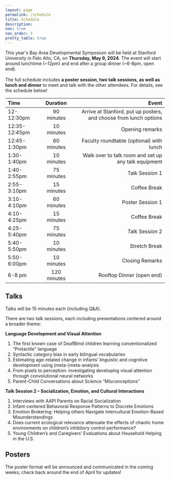 ```yaml
---
layout: page
permalink: /schedule
title: Schedule
description: 
nav: true
nav_order: 3
pretty_table: true
---
```


This year's Bay Area Developmental Symposium will be held at Stanford University in Palo Alto, CA, on <b>Thursday, May 9, 2024</b>. The event will start around lunchtime (~12pm) and end after a group dinner (~6-8pm, open end).
<br><br>
The full schedule includes <b>a poster session, two talk sessions, as well as lunch and dinner</b> to meet and talk with the other attendees. For details, see the schedule below!

| Time | Duration | Event |
| :----------- | :------------: | ------------: |
| 12-12:30pm       |   90 minutes     |Arrive at Stanford, put up posters, and choose from lunch options|
| 12:35-12:45pm    |   10 minutes     |Opening remarks|
| 12:45-1:30pm     |   60 minutes     |Faculty roundtable (optional) with lunch|
| 1:30-1:40pm      |   10 minutes     |Walk over to talk room and set up any talk equipment |
| 1:40-2:55pm      |   75 minutes     |Talk Session 1|
| 2:55-3:10pm      |   15 minutes     |Coffee Break|
| 3:10-4:10pm      |   60 minutes     |Poster Session 1|
| 4:10-4:25pm      |   15 minutes     |Coffee Break|
| 4:25-5:40pm      |   75 minutes     |Talk Session 2|
| 5:40-5:50pm      |   10 minutes     |Stretch Break|
| 5:50-6:00pm      |   10 minutes     |Closing Remarks|
| 6-8 pm           |   120 minutes    |Rooftop Dinner (open end)|

<h2>Talks</h2>
Talks will be 15 minutes each (including Q&A).

There are two talk sessions, each including presentations centered around a broader theme:

<b>Language Development and Visual Attention</b>
<ol>
    <li>The first known case of DeafBlind children learning conventionalized “Protactile” language</li>
    <li>Syntactic category bias in early bilingual vocabularies</li>
    <li>Estimating age-related change in infants’ linguistic and cognitive development using (meta-)meta-analysis</li>
    <li>From pixels to perception: investigating developing visual attention through convolutional neural networks</li>
    <li>Parent-Child Conversations about Science “Misconceptions”</li>
</ol>

<b>Talk Session 2 – Socialization, Emotion, and Cultural Interactions</b>
<ol>
    <li>Interviews with AAPI Parents on Racial Socialization</li>
    <li>Infant-centered Behavioral Response Patterns to Discrete Emotions</li>
    <li>Emotion Brokering: Helping others Navigate Intercultural Emotion-Based Misunderstandings</li>
    <li>Does current ecological relevance attenuate the effects of chaotic home environments on children’s inhibitory control performance?</li>
    <li>Young Children’s and Caregivers’ Evaluations about Household Helping in the U.S.</li>
</ol>

<h2>Posters</h2>
The poster format will be announced and communicated in the coming weeks; check back around the end of April for updates!